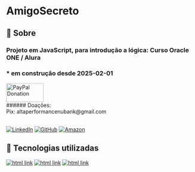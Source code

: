 ﻿# AmigoSecreto
 
<h2> 🤩 Sobre</h2>

### Projeto em JavaScript, para introdução a lógica: Curso Oracle ONE / Alura
### * em construção desde 2025-02-01
<div>
   <a href="https://www.paypal.com/donate/?business=C5ZXDE6A7M28E&no_recurring=0&item_name=Donation+for+Owner+of+this+PayPal+Account&currency_code=BRL" target="_blank">
       <img src="https://www.paypalobjects.com/paypal-ui/logos/svg/paypal-color.svg" alt="PayPal Donation" width="100" height="50">
   </a><br>
   ###### Doações:<br>Pix: altaperformancenubank@gmail.com<br>
</div>
<br>

[![LinkedIn](https://img.shields.io/badge/LinkedIn-0077B5?style=for-the-badge&logo=linkedin&logoColor=white)](https://www.linkedin.com/in/f%C3%A1bio-samuel-dos-santos-canedo-2708b533/)
[![GitHub](https://img.shields.io/badge/GitHub-100000?style=for-the-badge&logo=github&logoColor=white)](https://github.com/Acheroniano)
[![Amazon](https://www.amazon.com.br/ref=nav_logo)](https://amzn.to/3SYdXzY)

<h2> 🤖 Tecnologias utilizadas</h2>

<div>
  <a href="https://www.w3schools.com/html" target="_new"><img src="https://img.shields.io/badge/HTML-239120?style=for-the-badge&logo=html5&logoColor=white" alt="html link"></a>
  <a href="https://www.w3schools.com/css" target="_new"><img src="https://img.shields.io/badge/CSS-239120?style=for-the-badge&logo=css3&logoColor=white" alt="html link"></a>
  <a href="https://www.w3schools.com/js" target="_new"><img src="https://img.shields.io/badge/JavaScript-F7DF1E?style=for-the-badge&logo=javascript&logoColor=blue" alt="html link"></a>
</div>
